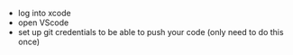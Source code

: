 

- log into xcode 
- open VScode 
- set up git credentials to be able to push your code (only need to do this once)
